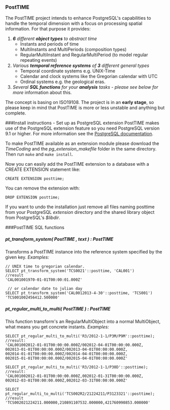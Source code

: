### PostTIME
The PostTIME project intends to enhance PostgreSQL's capabilities to handle the temporal dimension with a focus on processing spatial information. For that purpose it provides:

1. *__6__ different __object types__ to abstract time*
    * Instants and periods of time
    * MultiInstants and MultiPeriods (composition types)
    * RegularMultiInstant and RegularMultiPeriod (to model regular repeating events)
2. *Various __temporal reference systems__ of __3__ different general types*
    * Temporal coordinate systems e.g. UNIX-Time
    * Calendar and clock systems like the Gregorian calendar with UTC
    * Ordinal systems e.g. the geological eras.
3. *Several __SQL functions__ for your __analysis__ tasks - please see below for more* information about this.

The concept is basing on ISO19108. The project is in an __early stage__, so please keep in mind that PostTIME is more or less unstable and anything but complete.

###Install instructions - Set up as PostgreSQL extension
PostTIME makes use of the PostgreSQL extension feature so you need PostgreSQL version 9.1 or higher. For more information see the [PostgreSQL documentation](http://www.postgresql.org/docs/ "www.postgresql.org/docs/").

To make PostTIME available as an extension module please download the *TimeCoding* and the *pg_extension_makefile* folder in the same directory. Then run `make` and `make install`.

Now you can easily add the PostTIME extension to a database with a CREATE EXTENSION statement like:

    CREATE EXTENSION posttime;
 
You can remove the extension with:

    DROP EXTENSION posttime;

If you want to undo the installation just remove all files naming posttime from your PostgreSQL *extension* directory and the shared library object from PostgreSQL's *$libdir*.

###PostTIME SQL functions

##### pt\_transform\_system( PostTIME , text ) : PostTIME 
Transforms a PostTIME instance into the reference system specified by the given key. *Examples:*

    // UNIX time to gregorian calendar.
    SELECT pt_transform_system('TCS0021'::posttime, 'CAL001')
    //result
    'CAL001001970-01-01T00:00:01.000Z'

     // or calendar date to julian day
    SELECT pt_transform_system('CAL0012013-4-30'::posttime, 'TCS001')
    'TCS001002456412.500000'

##### pt\_regular\_multi_to\_multi( PostTIME ) : PostTIME 
This function transform's an RegularMultiObject into a normal MultiObject, what means you get concrete instants. *Examples:*

    SELECT pt_regular_multi_to_multi('R3/2012-1-1/P3M/P9M'::posttime);
    //result:  
    'CAL001002012-01-01T00:00:00.000Z/002012-04-01T00:00:00.000Z,
    002013-01-01T00:00:00.000Z/002013-04-01T00:00:00.000Z,
    002014-01-01T00:00:00.000Z/002014-04-01T00:00:00.000Z,
    002015-01-01T00:00:00.000Z/002015-04-01T00:00:00.000Z'

    SELECT pt_regular_multi_to_multi('R3/2012-1-1/P30D'::posttime);
    //result:
    'CAL001002012-01-01T00:00:00.000Z,002012-01-31T00:00:00.000Z,
    002012-03-01T00:00:00.000Z,002012-03-31T00:00:00.000Z'

    SELECT pt_regular_multi_to_multi('TCS002R2/21224211/P3123321'::posttime);
    //result
    'TCS002021224211.000000,210891107532.000000,421760990853.000000'